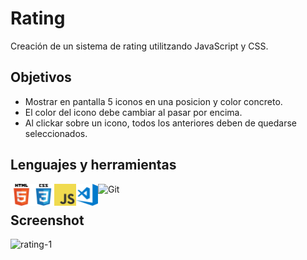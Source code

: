 # Rating
Creación de un sistema de rating utilitzando JavaScript y CSS.

## Objetivos
* Mostrar en pantalla 5 iconos en una posicion y color concreto.
* El color del icono debe cambiar al pasar por encima.
* Al clickar sobre un icono, todos los anteriores deben de quedarse seleccionados.

## Lenguajes y herramientas
<img align="left" alt="HTML5" width="35px" src="https://raw.githubusercontent.com/github/explore/80688e429a7d4ef2fca1e82350fe8e3517d3494d/topics/html/html.png"/>
<img align="left" alt="CSS3" width="35px" src="https://raw.githubusercontent.com/github/explore/80688e429a7d4ef2fca1e82350fe8e3517d3494d/topics/css/css.png"/> 
<img align="left" alt="JavaScript" width="35px" src="https://raw.githubusercontent.com/github/explore/80688e429a7d4ef2fca1e82350fe8e3517d3494d/topics/javascript/javascript.png"/>
<img align="left" alt="Visual Studio Code" width="35px" src="https://raw.githubusercontent.com/github/explore/80688e429a7d4ef2fca1e82350fe8e3517d3494d/topics/visual-studio-code/visual-studio-code.png"/>
<img align="left" alt="Git" width="35px" src="https://www.vectorlogo.zone/logos/git-scm/git-scm-icon.svg"/><br/>




## Screenshot
![rating-1](https://user-images.githubusercontent.com/60666104/115703696-b98fc500-a36a-11eb-8523-0b7a34a1cab4.png)
